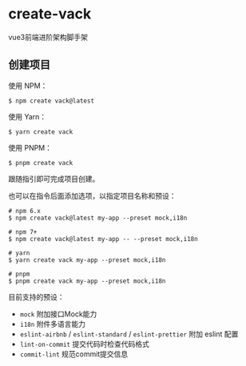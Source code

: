 # create-vack

vue3前端进阶架构脚手架

## 创建项目

使用 NPM：
```shell
$ npm create vack@latest
```

使用 Yarn：
```shell
$ yarn create vack
```

使用 PNPM：
```shell
$ pnpm create vack
```

跟随指引即可完成项目创建。

也可以在指令后面添加选项，以指定项目名称和预设：
```shell
# npm 6.x
$ npm create vack@latest my-app --preset mock,i18n

# npm 7+
$ npm create vack@latest my-app -- --preset mock,i18n

# yarn
$ yarn create vack my-app --preset mock,i18n

# pnpm
$ pnpm create vack my-app --preset mock,i18n
```

目前支持的预设：
+ `mock` 附加接口Mock能力
+ `i18n` 附件多语言能力
+ `eslint-airbnb` / `eslint-standard` / `eslint-prettier` 附加 eslint 配置
+ `lint-on-commit` 提交代码时检查代码格式
+ `commit-lint` 规范commit提交信息
